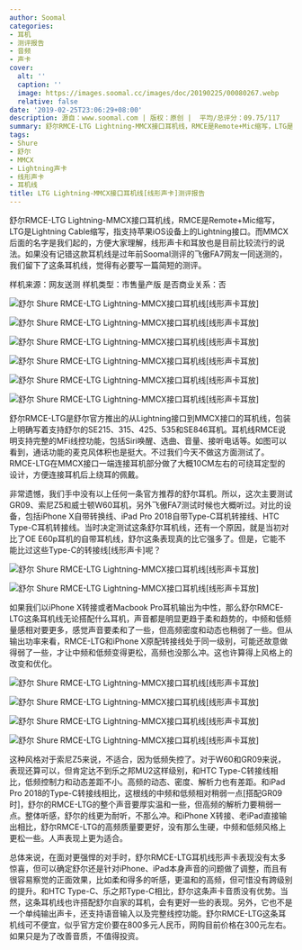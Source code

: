 ```yaml
---
author: Soomal
categories:
- 耳机
- 测评报告
- 音频
- 声卡
cover:
  alt: ''
  caption: ''
  image: https://images.soomal.cc/images/doc/20190225/00080267.webp
  relative: false
date: '2019-02-25T23:06:29+08:00'
description: 源自：www.soomal.com | 版权：原创 |  平均/总评分：09.75/117
summary: 舒尔RMCE-LTG Lightning-MMCX接口耳机线，RMCE是Remote+Mic缩写，LTG是Lightning Cable缩写，指支持苹果iOS设备上的Lightning接口。如果没有记错这款耳机线是过年前Soomal测评的飞傲FA7网友一同送测的，我们留下了这条耳机线，觉得有必要写一篇简短的测评。
tags:
- Shure
- 舒尔
- MMCX
- Lightning声卡
- 线形声卡
- 耳机线
title: LTG Lightning-MMCX接口耳机线[线形声卡]测评报告
---
```


舒尔RMCE-LTG Lightning-MMCX接口耳机线，RMCE是Remote+Mic缩写，LTG是Lightning Cable缩写，指支持苹果iOS设备上的Lightning接口。而MMCX后面的名字是我们起的，方便大家理解，线形声卡和耳放也是目前比较流行的说法。如果没有记错这款耳机线是过年前Soomal测评的飞傲FA7网友一同送测的，我们留下了这条耳机线，觉得有必要写一篇简短的测评。



样机来源：网友送测
样机类型：市售量产版
是否商业关系：否



![舒尔 Shure RMCE-LTG Lightning-MMCX接口耳机线[线形声卡耳放]](https://images.soomal.cc/images/doc/20190225/00080255_01.webp)



![舒尔 Shure RMCE-LTG Lightning-MMCX接口耳机线[线形声卡耳放]](https://images.soomal.cc/images/doc/20190225/00080256_01.webp)



![舒尔 Shure RMCE-LTG Lightning-MMCX接口耳机线[线形声卡耳放]](https://images.soomal.cc/images/doc/20190225/00080257_01.webp)



![舒尔 Shure RMCE-LTG Lightning-MMCX接口耳机线[线形声卡耳放]](https://images.soomal.cc/images/doc/20190225/00080258_01.webp)



![舒尔 Shure RMCE-LTG Lightning-MMCX接口耳机线[线形声卡耳放]](https://images.soomal.cc/images/doc/20190225/00080259_01.webp)



![舒尔 Shure RMCE-LTG Lightning-MMCX接口耳机线[线形声卡耳放]](https://images.soomal.cc/images/doc/20190225/00080260_01.webp)



舒尔RMCE-LTG是舒尔官方推出的从Lightning接口到MMCX接口的耳机线，包装上明确写着支持舒尔的SE215、315、425、535和SE846耳机。耳机线RMCE说明支持完整的MFi线控功能，包括Siri唤醒、选曲、音量、接听电话等。如图可以看到，通话功能的麦克风体积也是挺大。不过我们今天不做这方面测试了。RMCE-LTG在MMCX接口一端连接耳机部分做了大概10CM左右的可绕耳定型的设计，方便连接耳机后上绕耳的佩戴。



非常遗憾，我们手中没有以上任何一条官方推荐的舒尔耳机。所以，这次主要测试GR09、索尼Z5和威士顿W60耳机，另外飞傲FA7测试时候也大概听过。对比的设备，包括iPhone X自带转换线、iPad Pro 2018自带Type-C耳机转接线、HTC Type-C耳机转接线。当时决定测试这条舒尔耳机线，还有一个原因，就是当初对比了OE E60p耳机的自带耳机线，舒尔这条表现真的比它强多了。但是，它能不能比过这些Type-C的转接线[线形声卡]呢？



![舒尔 Shure RMCE-LTG Lightning-MMCX接口耳机线[线形声卡耳放]](https://images.soomal.cc/images/doc/20190225/00080261_01.webp)



![舒尔 Shure RMCE-LTG Lightning-MMCX接口耳机线[线形声卡耳放]](https://images.soomal.cc/images/doc/20190225/00080262_01.webp)



如果我们以iPhone X转接或者Macbook Pro耳机输出为中性，那么舒尔RMCE-LTG这条耳机线无论搭配什么耳机，声音都是明显更趋于柔和趋势的，中频和低频量感相对要更多，感觉声音要柔和了一些，但高频密度和动态也稍弱了一些。但从输出功率来看，RMCE-LTG和iPhone X原配转接线处于同一级别，可能还故意做得弱了一些，才让中频和低频变得更松，高频也没那么冲。这也许算得上风格上的改变和优化。



![舒尔 Shure RMCE-LTG Lightning-MMCX接口耳机线[线形声卡耳放]](https://images.soomal.cc/images/doc/20190225/00080263_01.webp)



![舒尔 Shure RMCE-LTG Lightning-MMCX接口耳机线[线形声卡耳放]](https://images.soomal.cc/images/doc/20190225/00080264_01.webp)



![舒尔 Shure RMCE-LTG Lightning-MMCX接口耳机线[线形声卡耳放]](https://images.soomal.cc/images/doc/20190225/00080265_01.webp)



![舒尔 Shure RMCE-LTG Lightning-MMCX接口耳机线[线形声卡耳放]](https://images.soomal.cc/images/doc/20190225/00080266_01.webp)



这种风格对于索尼Z5来说，不适合，因为低频失控了。对于W60和GR09来说，表现还算可以，但肯定达不到乐之邦MU2这样级别，和HTC Type-C转接线相比，低频控制力和动态差距不小。高频的动态、密度、解析力也有差距。和iPad Pro 2018的Type-C转接线相比，这根线的中频和低频相对稍弱一点[搭配GR09时]，舒尔的RMCE-LTG的整个声音要厚实温和一些，但高频的解析力要稍弱一点。整体听感，舒尔的线更为耐听，不那么冲。和iPhone X转接、老iPad直接输出相比，舒尔RMCE-LTG的高频质量要更好，没有那么生硬，中频和低频风格上更松一些。人声表现上更为适合。

总体来说，在面对更强悍的对手时，舒尔RMCE-LTG耳机线形声卡表现没有太多惊喜，但可以确定舒尔还是针对iPhone、iPad本身声音的问题做了调整，而且有很容易察觉的正面效果，比如柔和得多的听感，更温和的高频，但可惜没有跨级别的提升。和HTC Type-C、乐之邦Type-C相比，舒尔这条声卡音质没有优势。当然，这条耳机线也许搭配舒尔自家的耳机，会有更好一些的表现。另外，它也不是一个单纯输出声卡，还支持语音输入以及完整线控功能。舒尔RMCE-LTG这条耳机线可不便宜，似乎官方定价要在800多元人民币，网购目前价格在300元左右。如果只是为了改善音质，不值得投资。